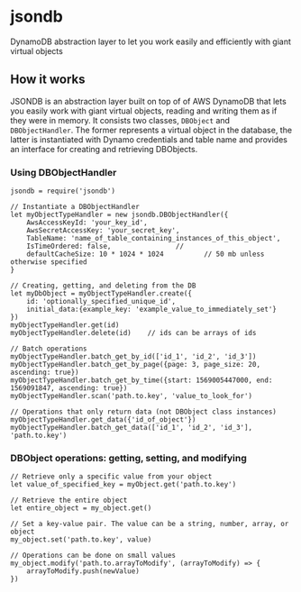 # jsondb
DynamoDB abstraction layer to let you work easily and efficiently with giant virtual objects

## How it works

JSONDB is an abstraction layer built on top of of AWS DynamoDB that lets you easily work with giant virtual objects, reading and writing them as if they were in memory. It consists two classes, `DBObject` and `DBObjectHandler`. The former represents a virtual object in the database, the latter is instantiated with Dynamo credentials and table name and provides an interface for creating and retrieving DBObjects.

### Using DBObjectHandler

    jsondb = require('jsondb')
    
    // Instantiate a DBObjectHandler
    let myObjectTypeHandler = new jsondb.DBObjectHandler({
        AwsAccessKeyId: 'your_key_id',
        AwsSecretAccessKey: 'your_secret_key',
        TableName: 'name_of_table_containing_instances_of_this_object',
        IsTimeOrdered: false,                // 
        defaultCacheSize: 10 * 1024 * 1024          // 50 mb unless otherwise specified
    }
    
    // Creating, getting, and deleting from the DB
    let myDbObject = myObjectTypeHandler.create({
        id: 'optionally_specified_unique_id', 
        initial_data:{example_key: 'example_value_to_immediately_set'}
    })
    myObjectTypeHandler.get(id)
    myObjectTypeHandler.delete(id)    // ids can be arrays of ids
    
    // Batch operations
    myObjectTypeHandler.batch_get_by_id(['id_1', 'id_2', 'id_3'])
    myObjectTypeHandler.batch_get_by_page({page: 3, page_size: 20, ascending: true})
    myObjectTypeHandler.batch_get_by_time({start: 1569005447000, end: 1569091847, ascending: true})
    myObjectTypeHandler.scan('path.to.key', 'value_to_look_for')
    
    // Operations that only return data (not DBObject class instances)
    myObjectTypeHandler.get_data({'id_of_object'})
    myObjectTypeHandler.batch_get_data(['id_1', 'id_2', 'id_3'], 'path.to.key')

### DBObject operations: getting, setting, and modifying

    // Retrieve only a specific value from your object
    let value_of_specified_key = myObject.get('path.to.key')
    
    // Retrieve the entire object
    let entire_object = my_object.get()
    
    // Set a key-value pair. The value can be a string, number, array, or object
    my_object.set('path.to.key', value)
    
    // Operations can be done on small values
    my_object.modify('path.to.arrayToModify', (arrayToModify) => {
        arrayToModify.push(newValue)
    })